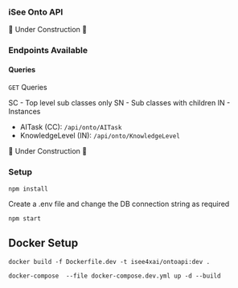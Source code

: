 ### iSee Onto API

🚧 Under Construction 🚧

### Endpoints Available

#### Queries

`GET` Queries

SC - Top level sub classes only
SN - Sub classes with children
IN - Instances

- AITask (CC): `/api/onto/AITask`
- KnowledgeLevel (IN): `/api/onto/KnowledgeLevel`

🚧 Under Construction 🚧


### Setup

```
npm install
```

Create a .env file and change the DB connection string as required

```
npm start
```

## Docker Setup

```
docker build -f Dockerfile.dev -t isee4xai/ontoapi:dev .

docker-compose  --file docker-compose.dev.yml up -d --build
```

